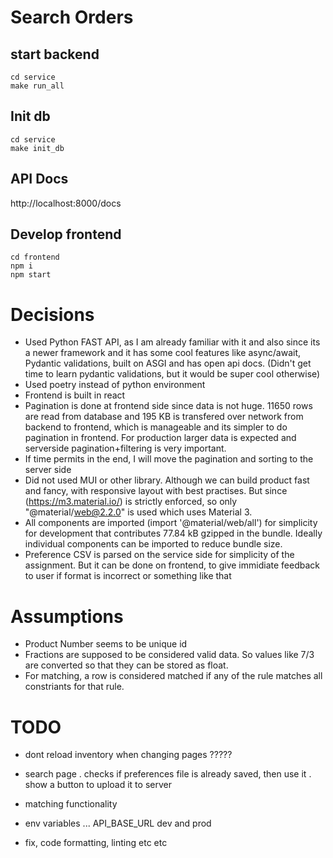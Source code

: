 # Search Orders

## start backend

```
cd service
make run_all
```

## Init db

```
cd service
make init_db
```

## API Docs

http://localhost:8000/docs

## Develop frontend

```
cd frontend
npm i
npm start
```

# Decisions

- Used Python FAST API, as I am already familiar with it and also since its a newer framework and it has some cool features like async/await, Pydantic validations, built on ASGI and has open api docs. (Didn't get time to learn pydantic validations, but it would be super cool otherwise)
- Used poetry instead of python environment
- Frontend is built in react
- Pagination is done at frontend side since data is not huge. 11650 rows are read from database and 195 KB is transfered over network from backend to frontend, which is manageable and its simpler to do pagination in frontend.
  For production larger data is expected and serverside pagination+filtering is very important.
- If time permits in the end, I will move the pagination and sorting to the server side
- Did not used MUI or other library. Although we can build product fast and fancy, with responsive layout with best practises. But since (https://m3.material.io/) is strictly enforced, so only "@material/web@2.2.0" is used which uses Material 3.
- All components are imported (import '@material/web/all') for simplicity for development that contributes 77.84 kB gzipped in the bundle. Ideally individual components can be imported to reduce bundle size.
- Preference CSV is parsed on the service side for simplicity of the assignment. But it can be done on frontend, to give immidiate feedback to user if format is incorrect or something like that

# Assumptions

- Product Number seems to be unique id
- Fractions are supposed to be considered valid data. So values like 7/3 are converted so that they can be stored as float.
- For matching, a row is considered matched if any of the rule matches all constriants for that rule.

#

# TODO

- dont reload inventory when changing pages ?????

- search page
  . checks if preferences file is already saved, then use it
  . show a button to upload it to server

- matching functionality

- env variables ... API_BASE_URL dev and prod

- fix, code formatting, linting etc etc

